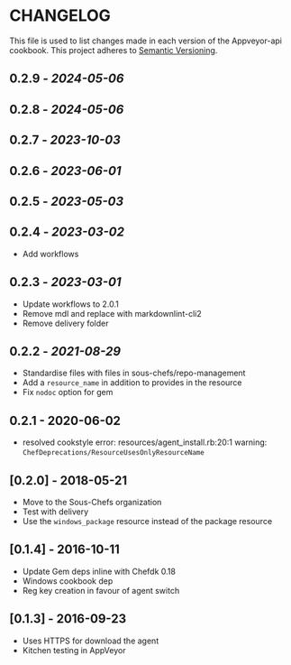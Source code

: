 # CHANGELOG

This file is used to list changes made in each version of the Appveyor-api cookbook.
This project adheres to [Semantic Versioning](https://semver.org/spec/v2.0.0.html).

## 0.2.9 - *2024-05-06*

## 0.2.8 - *2024-05-06*

## 0.2.7 - *2023-10-03*

## 0.2.6 - *2023-06-01*

## 0.2.5 - *2023-05-03*

## 0.2.4 - *2023-03-02*

- Add workflows

## 0.2.3 - *2023-03-01*

- Update workflows to 2.0.1
- Remove mdl and replace with markdownlint-cli2
- Remove delivery folder

## 0.2.2 - *2021-08-29*

- Standardise files with files in sous-chefs/repo-management
- Add a `resource_name` in addition to provides in the resource
- Fix `nodoc` option for gem

## 0.2.1 - 2020-06-02

- resolved cookstyle error: resources/agent_install.rb:20:1 warning: `ChefDeprecations/ResourceUsesOnlyResourceName`

## [0.2.0] - 2018-05-21

- Move to the Sous-Chefs organization
- Test with delivery
- Use the `windows_package` resource instead of the package resource

## [0.1.4] - 2016-10-11

- Update Gem deps inline with Chefdk 0.18
- Windows cookbook dep
- Reg key creation in favour of agent switch

## [0.1.3] - 2016-09-23

- Uses HTTPS for download the agent
- Kitchen testing in AppVeyor

